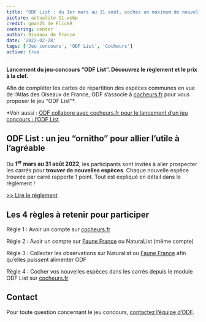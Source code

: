 ```yaml
---
title: "ODF List : du 1er mars au 31 août, cochez un maximum de nouvelles espèces pour ODF"
picture: actualite-11.webp
credit: gman25 de FlickR
centering: center
author: Oiseaux de France
date: '2022-02-28'
tags: ['Jeu concours', 'ODF List', 'Cocheurs']
active: true
---
```


**Lancement du jeu-concours “ODF List”. Découvrez le règlement et le prix à la clef.**

Afin de compléter les cartes de répartition des espèces communes en vue de l’Atlas des Oiseaux de France, ODF s’associe à [cocheurs.fr](https://www.cocheurs.fr/) pour vous proposer le jeu “ODF List”*.

*Voir aussi : [ODF collabore avec cocheurs.fr pour le lancement d’un jeu concours : l’ODF List](/news/actualite-9). 

## ODF List : un jeu “ornitho” pour allier l’utile à l’agréable

Du **1<sup>er</sup> mars au 31 août 2022**, les participants sont invités à aller prospecter les carrés pour **trouver de nouvelles espèces**. Chaque nouvelle espèce trouvée par carré rapporte 1 point. Tout est expliqué en détail dans le règlement !

[>> Lire le règlement](https://www.cocheurs.fr/reglement/odf-list.php)

## Les 4 règles à retenir pour participer   

Règle 1 : Avoir un compte sur [cocheurs.fr](https://www.cocheurs.fr/)

Règle 2 : Avoir un compte sur [Faune France](https://www.faune-france.org) ou NaturaList (même compte)

Règle 3 : Collecter les observations sur Naturalist ou [Faune France](https://www.faune-france.org) afin qu’elles puissent alimenter ODF

Règle 4 : Cocher vos nouvelles espèces dans les carrés depuis le module ODF List sur [cocheurs.fr](https://www.cocheurs.fr/)

## Contact 

Pour toute question concernant le jeu concours, [contactez l’équipe d’ODF](mailto:oiseauxdefrance@lpo.fr). 

